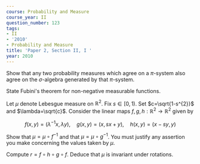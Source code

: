 ```yaml
---
course: Probability and Measure
course_year: II
question_number: 123
tags:
- II
- '2010'
- Probability and Measure
title: 'Paper 2, Section II, I '
year: 2010
---
```




Show that any two probability measures which agree on a $\pi$-system also agree on the $\sigma$-algebra generated by that $\pi$-system.

State Fubini's theorem for non-negative measurable functions.

Let $\mu$ denote Lebesgue measure on $\mathbb{R}^{2}$. Fix $s \in[0,1)$. Set $c=\sqrt{1-s^{2}}$ and $\lambda=\sqrt{c}$. Consider the linear maps $f, g, h: \mathbb{R}^{2} \rightarrow \mathbb{R}^{2}$ given by

$$f(x, y)=\left(\lambda^{-1} x, \lambda y\right), \quad g(x, y)=(x, s x+y), \quad h(x, y)=(x-s y, y)$$

Show that $\mu=\mu \circ f^{-1}$ and that $\mu=\mu \circ g^{-1}$. You must justify any assertion you make concerning the values taken by $\mu$.

Compute $r=f \circ h \circ g \circ f$. Deduce that $\mu$ is invariant under rotations.